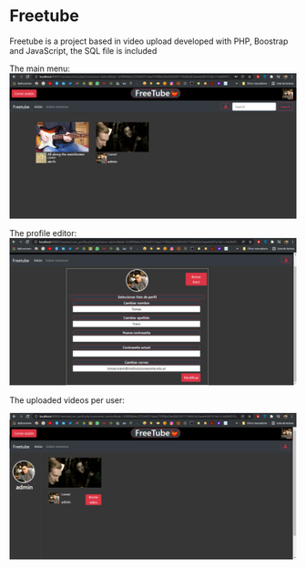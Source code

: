 # Freetube
Freetube is a project based in video upload developed with PHP, Boostrap and JavaScript, the SQL file is included

The main menu:
![alt text](https://github.com/tomastraini/Freetube/blob/main/Images/Freetube1.png?raw=true)

The profile editor:
![alt text](https://github.com/tomastraini/Freetube/blob/main/Images/Freetube2.png?raw=true)

The uploaded videos per user:

![alt text](https://github.com/tomastraini/Freetube/blob/main/Images/Freetube3.png?raw=true)
